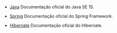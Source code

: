 <!------------------------------------------------------------------------------
  #DOCUMENTACAO
------------------------------------------------------------------------------->

<!-- Seção do Sidebar voltada para as documentações do back-end -->

- [Java](https://docs.oracle.com/javase/specs/jls/se15/html/index.html)
  Documentação oficial do Java SE 15.

- [Spring](https://spring.io/) Documentação oficial do Spring Framework.

- [Hibernate](https://hibernate.org/orm/documentation/5.4/) Documentação
  oficial do Hibernate.
